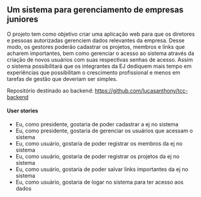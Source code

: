 ## Um sistema para gerenciamento de empresas juniores

O projeto tem como objetivo criar uma aplicação web para que os diretores e pessoas autorizadas gerenciem dados relevantes da empresa.
Desse modo, os gestores poderão cadastrar os projetos, membros e links que acharem importantes, bem como gerenciar o acesso ao sistema através da criação de novos usuários com suas respectivas senhas de acesso. Assim o sistema possibilitará que os integrantes da EJ dediquem mais tempo em experiências que possibilitam o crescimento profissional e menos em tarefas de gestão que deveriam ser simples. 

Repositório destinado ao backend: https://github.com/lucasanthony/tcc-backend

#### User stories
* Eu, como presidente, gostaria de poder cadastrar a ej no sistema
* Eu, como presidente, gostaria de gerenciar os usuários que acessam o sistema
* Eu, como usuário, gostaria de poder registrar os membros da ej no sistema
* Eu, como usuário, gostaria de poder registrar os projetos da ej no sistema
* Eu, como usuário, gostaria de poder salvar links importantes da ej no sistema
* Eu, como usuário, gostaria de logar no sistema para ter acesso aos dados
